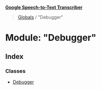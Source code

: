 **[Google Speech-to-Text Transcriber](../README.md)**

> [Globals](../README.md) / "Debugger"

# Module: "Debugger"

## Index

### Classes

* [Debugger](../classes/_debugger_.debugger.md)
